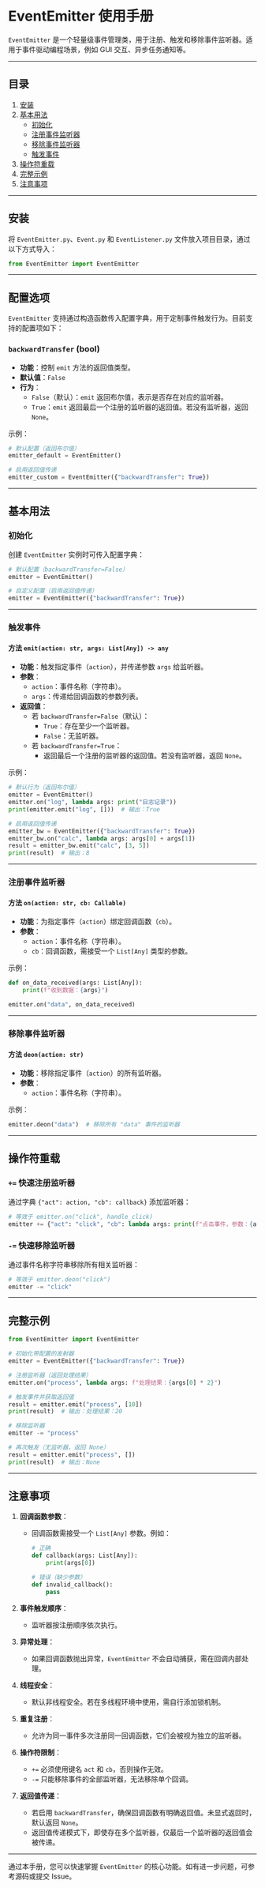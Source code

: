 # EventEmitter 使用手册

`EventEmitter` 是一个轻量级事件管理类，用于注册、触发和移除事件监听器。适用于事件驱动编程场景，例如 GUI 交互、异步任务通知等。

---

## 目录

1. [安装](#安装)
2. [基本用法](#基本用法)
   - [初始化](#初始化)
   - [注册事件监听器](#注册事件监听器)
   - [移除事件监听器](#移除事件监听器)
   - [触发事件](#触发事件)
3. [操作符重载](#操作符重载)
4. [完整示例](#完整示例)
5. [注意事项](#注意事项)

---

## 安装

将 `EventEmitter.py`、`Event.py` 和 `EventListener.py` 文件放入项目目录，通过以下方式导入：

```python
from EventEmitter import EventEmitter
```

---

## 配置选项

`EventEmitter` 支持通过构造函数传入配置字典，用于定制事件触发行为。目前支持的配置项如下：

### `backwardTransfer` (bool)
- **功能**：控制 `emit` 方法的返回值类型。
- **默认值**：`False`
- **行为**：
  - `False`（默认）：`emit` 返回布尔值，表示是否存在对应的监听器。
  - `True`：`emit` 返回最后一个注册的监听器的返回值。若没有监听器，返回 `None`。

示例：

```python
# 默认配置（返回布尔值）
emitter_default = EventEmitter()

# 启用返回值传递
emitter_custom = EventEmitter({"backwardTransfer": True})
```

---

## 基本用法

### 初始化

创建 `EventEmitter` 实例时可传入配置字典：

```python
# 默认配置（backwardTransfer=False）
emitter = EventEmitter()

# 自定义配置（启用返回值传递）
emitter = EventEmitter({"backwardTransfer": True})
```

---

### 触发事件

#### 方法 `emit(action: str, args: List[Any]) -> any`
- **功能**：触发指定事件（`action`），并传递参数 `args` 给监听器。
- **参数**：
  - `action`：事件名称（字符串）。
  - `args`：传递给回调函数的参数列表。
- **返回值**：
  - 若 `backwardTransfer=False`（默认）：
    - `True`：存在至少一个监听器。
    - `False`：无监听器。
  - 若 `backwardTransfer=True`：
    - 返回最后一个注册的监听器的返回值。若没有监听器，返回 `None`。

示例：

```python
# 默认行为（返回布尔值）
emitter = EventEmitter()
emitter.on("log", lambda args: print("日志记录"))
print(emitter.emit("log", []))  # 输出：True

# 启用返回值传递
emitter_bw = EventEmitter({"backwardTransfer": True})
emitter_bw.on("calc", lambda args: args[0] + args[1])
result = emitter_bw.emit("calc", [3, 5])
print(result)  # 输出：8
```

---

### 注册事件监听器

#### 方法 `on(action: str, cb: Callable)`
- **功能**：为指定事件（`action`）绑定回调函数（`cb`）。
- **参数**：
  - `action`：事件名称（字符串）。
  - `cb`：回调函数，需接受一个 `List[Any]` 类型的参数。

示例：

```python
def on_data_received(args: List[Any]):
    print(f"收到数据：{args}")

emitter.on("data", on_data_received)
```

---

### 移除事件监听器

#### 方法 `deon(action: str)`
- **功能**：移除指定事件（`action`）的所有监听器。
- **参数**：
  - `action`：事件名称（字符串）。

示例：

```python
emitter.deon("data")  # 移除所有 "data" 事件的监听器
```

---

## 操作符重载

### `+=` 快速注册监听器

通过字典 `{"act": action, "cb": callback}` 添加监听器：

```python
# 等效于 emitter.on("click", handle_click)
emitter += {"act": "click", "cb": lambda args: print(f"点击事件，参数：{args}")}
```

### `-=` 快速移除监听器

通过事件名称字符串移除所有相关监听器：

```python
# 等效于 emitter.deon("click")
emitter -= "click"
```

---

## 完整示例

```python
from EventEmitter import EventEmitter

# 初始化带配置的发射器
emitter = EventEmitter({"backwardTransfer": True})

# 注册监听器（返回处理结果）
emitter.on("process", lambda args: f"处理结果：{args[0] * 2}")

# 触发事件并获取返回值
result = emitter.emit("process", [10])
print(result)  # 输出：处理结果：20

# 移除监听器
emitter -= "process"

# 再次触发（无监听器，返回 None）
result = emitter.emit("process", [])
print(result)  # 输出：None
```

---

## 注意事项

1. **回调函数参数**：
   - 回调函数需接受一个 `List[Any]` 参数。例如：
     ```python
     # 正确
     def callback(args: List[Any]):
         print(args[0])

     # 错误（缺少参数）
     def invalid_callback():
         pass
     ```

2. **事件触发顺序**：
   - 监听器按注册顺序依次执行。

3. **异常处理**：
   - 如果回调函数抛出异常，`EventEmitter` 不会自动捕获，需在回调内部处理。

4. **线程安全**：
   - 默认非线程安全。若在多线程环境中使用，需自行添加锁机制。

5. **重复注册**：
   - 允许为同一事件多次注册同一回调函数，它们会被视为独立的监听器。

6. **操作符限制**：
   - `+=` 必须使用键名 `act` 和 `cb`，否则操作无效。
   - `-=` 只能移除事件的全部监听器，无法移除单个回调。

7. **返回值传递**：
   - 若启用 `backwardTransfer`，确保回调函数有明确返回值。未显式返回时，默认返回 `None`。
   - 返回值传递模式下，即使存在多个监听器，仅最后一个监听器的返回值会被传递。
--- 

通过本手册，您可以快速掌握 `EventEmitter` 的核心功能。如有进一步问题，可参考源码或提交 Issue。
